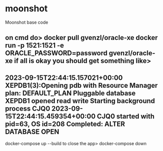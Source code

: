 # moonshot
Moonshot base code

on cmd do>
docker pull gvenzl/oracle-xe
docker run -p 1521:1521 -e  ORACLE_PASSWORD=password gvenzl/oracle-xe
if all is okay you should get something like>
---
2023-09-15T22:44:15.157021+00:00
XEPDB1(3):Opening pdb with Resource Manager plan: DEFAULT_PLAN
Pluggable database XEPDB1 opened read write
Starting background process CJQ0
2023-09-15T22:44:15.459354+00:00
CJQ0 started with pid=63, OS id=208
Completed: ALTER DATABASE OPEN
---

docker-compose up --build
to close the app>
docker-compose down

